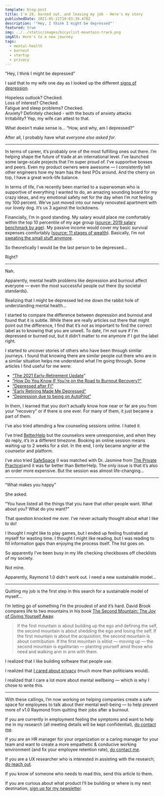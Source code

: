 ```yaml
---
template: blog-post
title: I'm 29, burned out, and leaving my job - Here's my story
publishedDate: 2021-05-21T10:03:39.478Z
description: '"Hey, I think I might be depressed"'
featured: true
img: ../../static/images/bicyclist-mountain-track.png
imgAlt: Here's to a new journey
tags:
  - mental-health
  - burnout
  - startup
  - privacy
---
```

“Hey, I think I might be depressed”

I said that to my wife one day as I looked up the different [signs of depression](https://www.healthline.com/health/depression/recognizing-symptoms).

Hopeless outlook? Checked.\
Loss of interest? Checked.\
Fatigue and sleep problems? Checked.\
Anxiety? Definitely checked - with the bouts of anxiety attacks\
Irritability? Yep, my wife can attest to that.

What doesn't make sense is… “How, and why, am I depressed?”

After all, I probably have what *everyone else asked for*.

- - -

In terms of career, it’s probably one of the most fulfilling ones out there. I’m helping shape the future of trade at an international level. I’ve launched some large-scale projects that I’m super proud of. I’ve supportive bosses and peers. Even my product owners were awesome — I consistently tell other engineers how my team has the best POs around. And the cherry on top, I have a great work-life balance.

In terms of life, I’ve recently been married to a superwoman who is supportive of everything I wanted to do, an amazing sounding board for my crazy ideas, and my emotional safety net for the day when I’m not feeling my 100 percent. We’ve just moved into our newly renovated apartment with our lovely dog. It’s us 3 against the lockdowns.

Financially, I’m in good standing. My salary would place me comfortably within the top 10 percentile of my age group ([source: 2019 salary benchmark by age](https://www.salary.sg/2019/benchmark-your-monthly-pay-by-age-gender-2019/)). My passive income would cover my basic survival expenses comfortably ([source: 11 stages of wealth](https://investmentmoats.com/financial-independence/stages-of-wealth-financial-independence/)). Basically, I’m not [sweating the small stuff anymore](https://geek.sg/blog/dont-sweat-the-small-things-on-your-path-to-financial-independence).

So theoretically I would be the last person to be depressed…

Right?

- - -

Nah.

Apparently, mental health problems like depression and burnout affect everyone — even the most successful people out there (by societal standards).

Realizing that I might be depressed led me down the rabbit hole of understanding mental health...

I started to compare the difference between depression and burnout and found that it is subtle. While there are really articles out there that might point out the difference, I find that it’s not as important to find the correct label as to knowing that you are unwell. To date, I’m not sure if I'm depressed or burned out, but it didn't matter to me anymore if I got the label right.

I started to uncover stories of others who have been through similar journeys. I found that knowing there are similar people out there who are in a similar situation helps me understand what I’m going through. Some articles I find useful for me were:

* [“The 2021 Early-Retirement Update](https://livingafi.com/2021/03/17/the-2021-early-retirement-update/)”
* [“How Do You Know If You’re on the Road to Burnout Recovery?”](https://medium.com/age-of-empathy/how-do-you-know-if-youre-on-the-road-to-burnout-recovery-56698e7a83a7)
* [“Depressed after FI”](https://www.reddit.com/r/financialindependence/comments/bhp8p1/depressed_after_fi/)
* [“Early Retiring Made Me Depressed”](https://www.reddit.com/r/financialindependence/comments/863pe4/early_retiring_made_me_depressed/)
* [“Depression due to being on AutoPilot”](https://www.reddit.com/r/financialindependence/comments/8nb77k/depression_due_to_being_on_autopilot/)

In them, I learned that you don’t actually know how near or far are you from your “recovery” or if there is one ever. For many of them, it just became a part of them.

I’ve also tried attending a few counseling sessions online. I hated it.

I’ve tried [BetterHelp](https://www.betterhelp.com/) but the counselors were unresponsive, and when they do reply, it’s in a different timezone. Booking an online session means waiting up to 2 weeks for a slot. In the end, I only became angrier at the counselor and platform.

I’ve also tried [SafeSpace](https://safespace.sg/) (I was matched with Dr. Jasmine from [The Private Practice](https://theprivatepractice.org/))and it was far better than BetterHelp. The only issue is that it’s also an order more expensive. But the session was almost life-changing…

- - -

“What makes you happy”

She asked.

“You have listed all the things that you have that *other* people want. What about you? What do you want?”

That question knocked me over. I’ve never actually thought about what I like to do!

I thought I might like to play games, but I ended up feeling frustrated at myself for wasting time. I thought I might like reading, but I was reading to fill information gaps than enjoying the process itself. The list goes on.

So apparently I’ve been busy in my life checking checkboxes off checklists of my society.

Not mine.

Apparently, Raymond 1.0 didn't work out. I need a new sustainable model…

- - -

Quitting my job is the first step in this search for a sustainable model of myself…

I’m letting go of something I’m the proudest of and it’s hard. David Brook compares life to two mountains in his book [The Second Mountain: The Joy of Giving Yourself Away](https://amzn.to/3scXd7E).

> If the first mountain is about building up the ego and defining the self, the second mountain is about shedding the ego and losing the self. If the first mountain is about the acquisition, the second mountain is about contribution. If the first mountain is elitist — moving up — the second mountain is egalitarian — planting yourself amid those who need and walking arm in arm with them.

I realized that I like building software that people use.

I realized that [I cared about privacy](https://geek.sg/blog/why-should-you-care-about-privacy%E2%80%8A-%E2%80%8Aeven-if-you-had-nothing-to%C2%A0hide) (much more than politicians would).

I realized that I care a lot more about mental wellbeing — which is why I chose to write this.

- - -

With these callings, I’m now working on helping companies create a safe space for employees to talk about their mental well-being — to help prevent more of v1.0 Raymond from quitting their jobs after a burnout.

If you are currently in employment feeling the symptoms and want to help me in my research (all meeting details will be kept confidential), [do contact me](https://forms.clickup.com/f/3prge-208/DOS635G13OF2JD1937).

If you are an HR manager for your organization or a caring manager for your team and want to create a more empathetic & conducive working environment (and fix your employee retention rate), [do contact me](https://forms.clickup.com/f/3prge-208/DOS635G13OF2JD1937).

If you are a UX researcher who is interested in assisting with the research, [do reach out](https://forms.clickup.com/f/3prge-208/DOS635G13OF2JD1937).

If you know of someone who needs to read this, send this article to them.

If you are curious about what product I’ll be building or where is my next destination, [sign up for my newsletter](https://geek.us2.list-manage.com/subscribe?u=bfcc21792349f4f0eaff4a2a3&id=694896a0df).